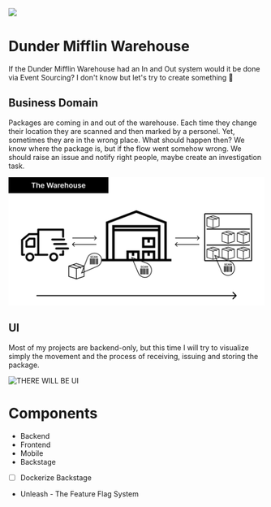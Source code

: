![](https://upload.wikimedia.org/wikipedia/commons/9/9c/Dunder_Mifflin%2C_Inc.svg)

# Dunder Mifflin Warehouse

If the Dunder Mifflin Warehouse had an In and Out system would it be done via Event Sourcing? I don't know but let's try to create something 🤣

## Business Domain

Packages are coming in and out of the warehouse. Each time they change their location they are scanned and then marked by a personel.
Yet, sometimes they are in the wrong place. What should happen then? We know where the package is, but if the flow went somehow wrong.
We should raise an issue and notify right people, maybe create an investigation task.

![](./warehouse.png)

## UI

Most of my projects are backend-only, but this time I will try to visualize simply the movement and the process of receiving, issuing and storing the package.

![THERE WILL BE UI]()

# Components

* Backend
* Frontend
* Mobile
* Backstage
- [ ] Dockerize Backstage
* Unleash - The Feature Flag System